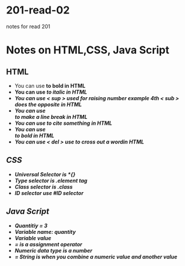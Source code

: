 # 201-read-02
notes for read 201

# Notes on HTML,CSS, Java Script

## HTML
- You can use <b> to bold in HTML
- You can use <i> to italic in HTML
- You can use < sup > used for raising number example 4th  < sub > does the opposite in HTML
- You can use <br /> to make a line break in HTML
- You can use <cite> to cite something in HTML
- You can use <address can be used to > to bold in HTML
- You can use < del >  use to cross out a wordin HTML
## CSS 
- Universal Selector is *{}
- Type selector is .element tag
- Class selector is .class
- ID selector use #ID selector

## Java Script
- Quantitiy = 3    
- Variable name: quantity
- Variable value
- = is a assignment operator
- Numeric data type is a number
- = String is when you combine a numeric value and another value
